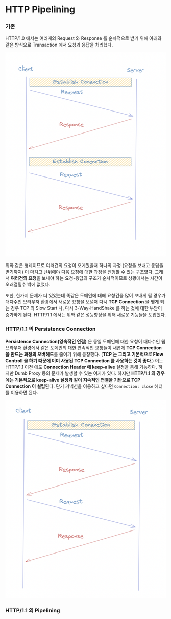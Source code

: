 # HTTP Pipelining

### 기존

HTTP/1.0 에서는 여러개의 Request 와 Response 를 순차적으로 받기 위해 아래와 같은 방식으로 Transaction 에서 요청과 응답을 처리했다.

![](<.gitbook/assets/image (2).png>)

위와 같은 형테이므로 여러건의 요청이 오게됬을때 하나의 과정 (요청을 보내고 응답을 받기까지) 이 마치고 난뒤에야 다음 요청에 대한 과정을 진행할 수 있는 구조였다. 그래서 **여러건의 요청**을 보내야 하는 요청-응답의 구조가 순차적이므로 상황에서는 시간이 오래걸릴수 밖에 없었다.

또한, 한가지 문제가 더 있었는데 똑같은 도메인에 대해 요청건을 많이 보내게 될 경우가 대다수인 브라우저 환경에서 새로운 요청을 보낼때 다시 **TCP Connection** 을 맺게 되는 경우 TCP 의 Slow Start 나, 다시 3-Way-HandShake 를 하는 것에 대한 부담이 증가하게 된다. HTTP/1.1 에서는 위와 같은 성능향상을 위해 새로운 기능들을 도입했다.

### HTTP/1.1 의 Persistence Connection

**Persistence Connection(영속적인 연결)** 은 동일 도메인에 대한 요청이 대다수인 웹 브라우저 환경에서 같은 도메인의 대한 연속적인 요청들이 새롭게 **TCP Connection 을 만드는 과정의 오버헤드**를 줄이기 위해 등장했다. (**TCP 는 그리고 기본적으로 Flow Controll 을 하기 때문에 이미 사용된 TCP Connection 를 사용하는 것이 좋다**.) 이는 HTTP/1.1 이전 에도 **Connection Header 에 keep-alive** 설정을 통해 가능하다. 하지만 Dumb Proxy 등의 문제가 발생할 수 있는 여지가 있다. 하지만 **HTTP/1.1 의 경우에는 기본적으로 keep-alive 설정과 같이 지속적인 연결을 기반으로 TCP Connection 이 설립**된다. 단기 커넥션을 이용하고 싶다면 `Connection: close` 헤더를 이용하면 된다.

![](<.gitbook/assets/image (1).png>)



### HTTP/1.1 의 Pipelining



